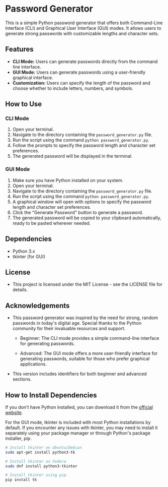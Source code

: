 # Password Generator

This is a simple Python password generator that offers both Command-Line Interface (CLI) and Graphical User Interface (GUI) modes. It allows users to generate strong passwords with customizable lengths and character sets.

## Features

- **CLI Mode:** Users can generate passwords directly from the command line interface.
- **GUI Mode:** Users can generate passwords using a user-friendly graphical interface.
- **Customization:** Users can specify the length of the password and choose whether to include letters, numbers, and symbols.

## How to Use

### CLI Mode

1. Open your terminal.
2. Navigate to the directory containing the `password_generator.py` file.
3. Run the script using the command `python password_generator.py`.
4. Follow the prompts to specify the password length and character set preferences.
5. The generated password will be displayed in the terminal.

### GUI Mode

1. Make sure you have Python installed on your system.
2. Open your terminal.
3. Navigate to the directory containing the `password_generator.py` file.
4. Run the script using the command `python password_generator.py`.
5. A graphical window will open with options to specify the password length and character set preferences.
6. Click the "Generate Password" button to generate a password.
7. The generated password will be copied to your clipboard automatically, ready to be pasted wherever needed.

## Dependencies

- Python 3.x
- tkinter (for GUI)

## License
- This project is licensed under the MIT License - see the LICENSE file for details.

## Acknowledgements
- This password generator was inspired by the need for strong, random passwords in today's digital age. Special thanks to the Python community for their invaluable resources and support.

	- Beginner: The CLI mode provides a simple command-line interface for generating passwords.

	- Advanced: The GUI mode offers a more user-friendly interface for generating passwords, suitable for those who prefer graphical applications.

- This version includes identifiers for both beginner and advanced sections.

## How to Install Dependencies

If you don't have Python installed, you can download it from the [official website](https://www.python.org/downloads/).

For the GUI mode, tkinter is included with most Python installations by default. If you encounter any issues with tkinter, you may need to install it separately using your package manager or through Python's package installer, pip.

```bash
# Install tkinter on Ubuntu/Debian
sudo apt-get install python3-tk

# Install tkinter on Fedora
sudo dnf install python3-tkinter

# Install tkinter using pip
pip install tk
